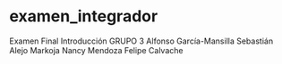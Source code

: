 # examen_integrador
Examen Final Introducción
GRUPO 3
Alfonso García-Mansilla
Sebastián Alejo Markoja
Nancy Mendoza
Felipe Calvache

